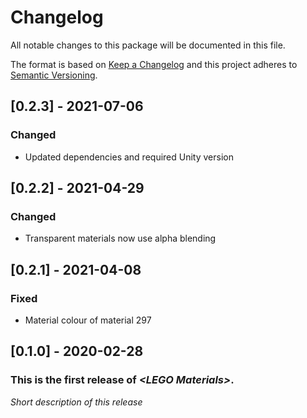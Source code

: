 # Changelog
All notable changes to this package will be documented in this file.

The format is based on [Keep a Changelog](http://keepachangelog.com/en/1.0.0/)
and this project adheres to [Semantic Versioning](http://semver.org/spec/v2.0.0.html).

## [0.2.3] - 2021-07-06

### Changed
- Updated dependencies and required Unity version

## [0.2.2] - 2021-04-29

### Changed
- Transparent materials now use alpha blending

## [0.2.1] - 2021-04-08

### Fixed
- Material colour of material 297

## [0.1.0] - 2020-02-28

### This is the first release of *\<LEGO Materials\>*.

*Short description of this release*
